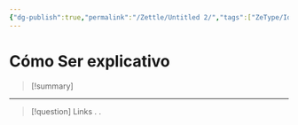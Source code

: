 ```yaml
---
{"dg-publish":true,"permalink":"/Zettle/Untitled 2/","tags":["ZeType/Idea",""],"created":"2023-09-05T07:37:11.125-05:00","updated":"2023-09-09T18:22:02.673-05:00"}
---
```



#  Cómo Ser explicativo

> [!summary] 
> 

- - - 
> [!question] Links
> .
> .


